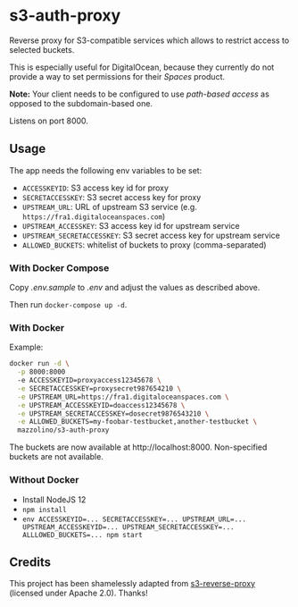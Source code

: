 # s3-auth-proxy

Reverse proxy for S3-compatible services which allows to restrict access to selected buckets.

This is especially useful for DigitalOcean, because they currently do not provide a way to set permissions for their *Spaces* product.

**Note:** Your client needs to be configured to use *path-based access* as opposed to the subdomain-based one.

Listens on port 8000.

## Usage

The app needs the following env variables to be set:

* `ACCESSKEYID`: S3 access key id for proxy
* `SECRETACCESSKEY`: S3 secret access key for proxy
* `UPSTREAM_URL`: URL of upstream S3 service (e.g. `https://fra1.digitaloceanspaces.com`)
* `UPSTREAM_ACCESSKEY`: S3 access key id for upstream service
* `UPSTREAM_SECRETACCESSKEY`: S3 secret access key for upstream service
* `ALLOWED_BUCKETS`: whitelist of buckets to proxy (comma-separated)

### With Docker Compose

Copy *.env.sample* to *.env* and adjust the values as described above.

Then run `docker-compose up -d`.

### With Docker

Example:

```bash
docker run -d \
  -p 8000:8000
  -e ACCESSKEYID=proxyaccess12345678 \
  -e SECRETACCESSKEY=proxysecret987654210 \
  -e UPSTREAM_URL=https://fra1.digitaloceanspaces.com \
  -e UPSTREAM_ACCESSKEYID=doaccess12345678 \
  -e UPSTREAM_SECRETACCESSKEY=dosecret9876543210 \
  -e ALLOWED_BUCKETS=my-foobar-testbucket,another-testbucket \
  mazzolino/s3-auth-proxy
```

The buckets are now available at http://localhost:8000. Non-specified buckets are not available.

### Without Docker

* Install NodeJS 12
* `npm install`
* `env ACCESSKEYID=... SECRETACCESSKEY=... UPSTREAM_URL=... UPSTREAM_ACCESSKEYID=... UPSTREAM_SECRETACCESSKEY=... ALLLOWED_BUCKETS=... npm start`


## Credits

This project has been shamelessly adapted from [s3-reverse-proxy](https://github.com/armaniacs/s3-reverse-proxy) (licensed under Apache 2.0). Thanks!